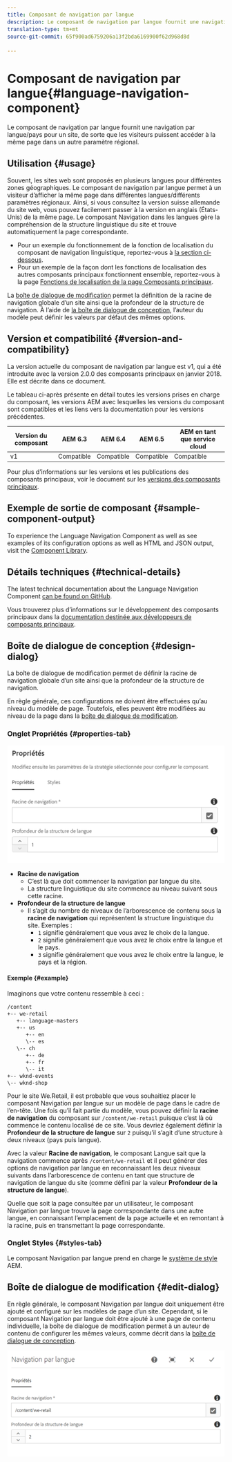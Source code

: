 ```yaml
---
title: Composant de navigation par langue
description: Le composant de navigation par langue fournit une navigation par langue/pays pour un site, de sorte que les visiteurs puissent accéder à la même page dans un autre paramètre régional.
translation-type: tm+mt
source-git-commit: 65f900ad6759206a13f2bda6169900f62d968d8d

---
```



# Composant de navigation par langue{#language-navigation-component}

Le composant de navigation par langue fournit une navigation par langue/pays pour un site, de sorte que les visiteurs puissent accéder à la même page dans un autre paramètre régional.

## Utilisation {#usage}

Souvent, les sites web sont proposés en plusieurs langues pour différentes zones géographiques. Le composant de navigation par langue permet à un visiteur d’afficher la même page dans différentes langues/différents paramètres régionaux. Ainsi, si vous consultez la version suisse allemande du site web, vous pouvez facilement passer à la version en anglais (États-Unis) de la même page. Le composant Navigation dans les langues gère la compréhension de la structure linguistique du site et trouve automatiquement la page correspondante.

* Pour un exemple du fonctionnement de la fonction de localisation du composant de navigation linguistique, reportez-vous à [la section ci-dessous](#example).
* Pour un exemple de la façon dont les fonctions de localisation des autres composants principaux fonctionnent ensemble, reportez-vous à la page [Fonctions de localisation de la page Composants principaux](localization.md).

La [boîte de dialogue de modification](#edit-dialog) permet la définition de la racine de navigation globale d’un site ainsi que la profondeur de la structure de navigation. À l’aide de [la boîte de dialogue de conception](#design-dialog), l’auteur du modèle peut définir les valeurs par défaut des mêmes options.

## Version et compatibilité {#version-and-compatibility}

La version actuelle du composant de navigation par langue est v1, qui a été introduite avec la version 2.0.0 des composants principaux en janvier 2018. Elle est décrite dans ce document.

Le tableau ci-après présente en détail toutes les versions prises en charge du composant, les versions AEM avec lesquelles les versions du composant sont compatibles et les liens vers la documentation pour les versions précédentes.

| Version du composant | AEM 6.3 | AEM 6.4 | AEM 6.5 | AEM en tant que service cloud |
|--- |--- |--- |--- |---|
| v1 | Compatible | Compatible | Compatible | Compatible |

Pour plus d’informations sur les versions et les publications des composants principaux, voir le document sur les [versions des composants principaux](versions.md).

## Exemple de sortie de composant {#sample-component-output}

To experience the Language Navigation Component as well as see examples of its configuration options as well as HTML and JSON output, visit the [Component Library](https://adobe.com/go/aem_cmp_library_langnav).

## Détails techniques {#technical-details}

The latest technical documentation about the Language Navigation Component [can be found on GitHub](https://adobe.com/go/aem_cmp_tech_langnav_v1).

Vous trouverez plus d’informations sur le développement des composants principaux dans la [documentation destinée aux développeurs de composants principaux](developing.md).

## Boîte de dialogue de conception {#design-dialog}

La boîte de dialogue de modification permet de définir la racine de navigation globale d’un site ainsi que la profondeur de la structure de navigation.

En règle générale, ces configurations ne doivent être effectuées qu’au niveau du modèle de page. Toutefois, elles peuvent être modifiées au niveau de la page dans la [boîte de dialogue de modification](#edit-dialog).

### Onglet Propriétés {#properties-tab}

![](assets/screen_shot_2018-01-12at133642.png)

* **Racine de navigation**
   * C’est là que doit commencer la navigation par langue du site.
   * La structure linguistique du site commence au niveau suivant sous cette racine.
* **Profondeur de la structure de langue**
   * Il s’agit du nombre de niveaux de l’arborescence de contenu sous la **racine de navigation** qui représentent la structure linguistique du site. Exemples :
      * `1` signifie généralement que vous avez le choix de la langue.
      * `2` signifie généralement que vous avez le choix entre la langue et le pays.
      * `3` signifie généralement que vous avez le choix entre la langue, le pays et la région.

#### Exemple {#example}

Imaginons que votre contenu ressemble à ceci :

```
/content
+-- we-retail
   +-- language-masters
   +-- us
      +-- en
      \-- es
   \-- ch
      +-- de
      +-- fr
      \-- it
+-- wknd-events
\-- wknd-shop
```

Pour le site We.Retail, il est probable que vous souhaitiez placer le composant Navigation par langue sur un modèle de page dans le cadre de l’en-tête. Une fois qu’il fait partie du modèle, vous pouvez définir la **racine de navigation** du composant sur `/content/we-retail` puisque c’est là où commence le contenu localisé de ce site. Vous devriez également définir la **Profondeur de la structure de langue** sur `2` puisqu’il s’agit d’une structure à deux niveaux (pays puis langue).

Avec la valeur **Racine de navigation**, le composant Langue sait que la navigation commence après `/content/we-retail` et il peut générer des options de navigation par langue en reconnaissant les deux niveaux suivants dans l’arborescence de contenu en tant que structure de navigation de langue du site (comme défini par la valeur **Profondeur de la structure de langue**).

Quelle que soit la page consultée par un utilisateur, le composant Navigation par langue trouve la page correspondante dans une autre langue, en connaissant l’emplacement de la page actuelle et en remontant à la racine, puis en transmettant la page correspondante.

### Onglet Styles {#styles-tab}

Le composant Navigation par langue prend en charge le [système de style](authoring.md#component-styling) AEM.

## Boîte de dialogue de modification {#edit-dialog}

En règle générale, le composant Navigation par langue doit uniquement être ajouté et configuré sur les modèles de page d’un site. Cependant, si le composant Navigation par langue doit être ajouté à une page de contenu individuelle, la boîte de dialogue de modification permet à un auteur de contenu de configurer les mêmes valeurs, comme décrit dans la [boîte de dialogue de conception](#design-dialog).

![](assets/screen_shot_2018-01-12at133353.png)
